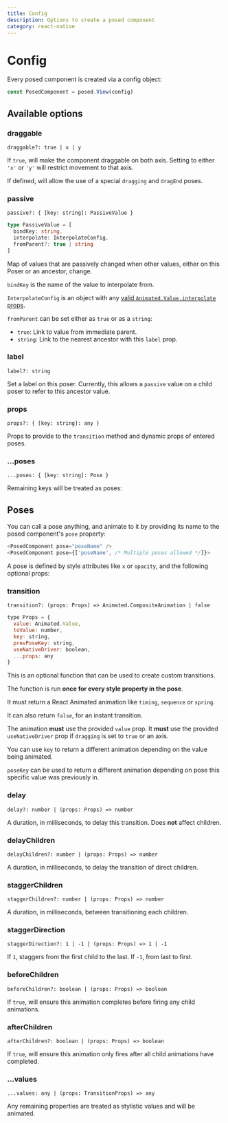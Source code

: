 ```yaml
---
title: Config
description: Options to create a posed component
category: react-native
---
```


# Config

Every posed component is created via a config object:

```javascript
const PosedComponent = posed.View(config)
```

<TOC />

## Available options

### draggable

`draggable?: true | x | y`

If `true`, will make the component draggable on both axis. Setting to either `'x'` or `'y'` will restrict movement to that axis.

If defined, will allow the use of a special `dragging` and `dragEnd` poses.

### passive

`passive?: { [key: string]: PassiveValue }`

```typescript
type PassiveValue = [
  bindKey: string,
  interpolate: InterpolateConfig,
  fromParent?: true | string
]
```

Map of values that are passively changed when other values, either on this Poser or an ancestor, change.

`bindKey` is the name of the value to interpolate from.

`InterpolateConfig` is an object with any [valid `Animated.Value.interpolate` props](https://facebook.github.io/react-native/docs/animations.html#interpolation).

`fromParent` can be set either as `true` or as a `string`:
  - `true`: Link to value from immediate parent.
  - `string`: Link to the nearest ancestor with this `label` prop.

### label

`label?: string`

Set a label on this poser. Currently, this allows a `passive` value on a child poser to refer to this ancestor value.

### props

`props?: { [key: string]: any }`

Props to provide to the `transition` method and dynamic props of entered poses.

### ...poses

`...poses: { [key: string]: Pose }`

Remaining keys will be treated as poses:

## Poses

You can call a pose anything, and animate to it by providing its name to the posed component's `pose` property:

```javascript
<PosedComponent pose="poseName" />
<PosedComponent pose={['poseName', /* Multiple poses allowed */]}>
```

A pose is defined by style attributes like `x` or `opacity`, and the following optional props:

### transition

`transition?: (props: Props) => Animated.CompositeAnimation | false`

```javascript
type Props = {
  value: Animated.Value,
  toValue: number,
  key: string,
  prevPoseKey: string,
  useNativeDriver: boolean,
  ...props: any
}
```

This is an optional function that can be used to create custom transitions.

The function is run **once for every style property in the pose**.

It must return a React Animated animation like `timing`, `sequence` or `spring`.

It can also return `false`, for an instant transition.

The animation **must** use the provided `value` prop. It **must** use the provided `useNativeDriver` prop if `dragging` is set to `true` or an axis.

You can use `key` to return a different animation depending on the value being animated.

`poseKey` can be used to return a different animation depending on pose this specific value was previously in.

### delay

`delay?: number | (props: Props) => number`

A duration, in milliseconds, to delay this transition. Does **not** affect children.

### delayChildren

`delayChildren?: number | (props: Props) => number`

A duration, in milliseconds, to delay the transition of direct children.

### staggerChildren

`staggerChildren?: number | (props: Props) => number`

A duration, in milliseconds, between transitioning each children.

### staggerDirection

`staggerDirection?: 1 | -1 | (props: Props) => 1 | -1`

If `1`, staggers from the first child to the last. If `-1`, from last to first.

### beforeChildren

`beforeChildren?: boolean | (props: Props) => boolean`

If `true`, will ensure this animation completes before firing any child animations.

### afterChildren

`afterChildren?: boolean | (props: Props) => boolean`

If `true`, will ensure this animation only fires after all child animations have completed.

### ...values

`...values: any | (props: TransitionProps) => any`

Any remaining properties are treated as stylistic values and will be animated.
